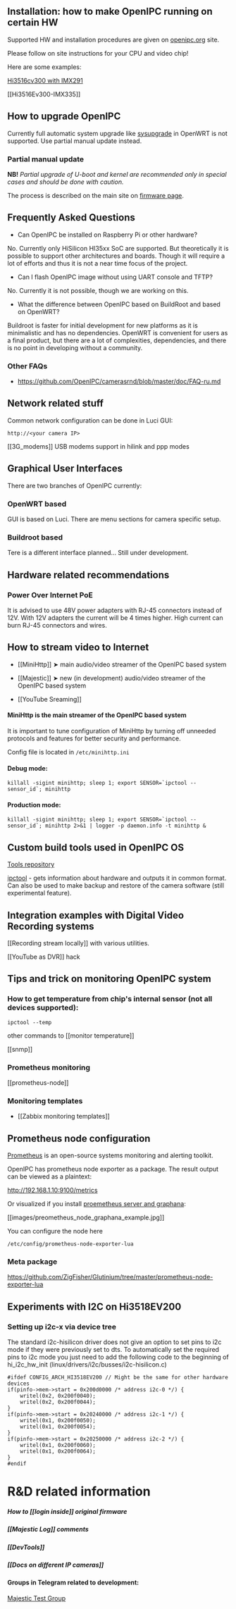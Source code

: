## Installation: how to make OpenIPC running on certain HW

Supported HW and installation procedures are given on [openipc.org](https://openipc.org/firmware/) site.

Please follow on site instructions for your CPU and video chip!

Here are some examples:

[Hi3516cv300 with IMX291](https://openwrt.org/docs/techref/hardware/soc/soc.hisilicon.hi35xx/ivg-hp203y-ay)

[[Hi3516Ev300-IMX335]]

## How to upgrade OpenIPC

Currently full automatic system upgrade like [sysupgrade](https://github.com/openwrt/openwrt/blob/master/package/base-files/files/sbin/sysupgrade) in OpenWRT is not supported. Use partial manual update instead.

### Partial manual update

**NB!** _Partial upgrade of U-boot and kernel are recommended only in special cases and should be done with caution._

The process is described on the main site on [firmware page](https://openipc.org/firmware/#update-parts-of-the-firmware).

## Frequently Asked Questions

* Can OpenIPC be installed on Raspberry Pi or other hardware?

No. Currently only HiSilicon HI35xx SoC are supported. But theoretically it is possible to support other architectures and boards. Though it will require a lot of efforts and thus it is not a near time focus of the project.

* Can I flash OpenIPC image without using UART console and TFTP?

No. Currently it is not possible, though we are working on this.

* What the difference between OpenIPC based on BuildRoot and based on OpenWRT?

Buildroot is faster for initial development for new platforms as it is minimalistic and has no dependencies. OpenWRT is convenient for users as a final product, but there are a lot of complexities, dependencies, and there is no point in developing without a community.

### Other FAQs

* https://github.com/OpenIPC/camerasrnd/blob/master/doc/FAQ-ru.md


## Network related stuff

Common network configuration can be done in Luci GUI: 

`http://<your camera IP>`

[[3G_modems]] USB modems support in hilink and ppp modes

## Graphical User Interfaces

There are two branches of OpenIPC currently:

### OpenWRT  based

GUI is based on Luci. There are menu sections for camera specific setup. 

### Buildroot based

Tere is a different interface planned... Still under development.

## Hardware related recommendations

### Power Over Internet PoE

It is advised to use 48V power adapters with RJ-45 connectors instead of 12V. With 12V adapters the current will be 4 times higher. High current can burn RJ-45 connectors and wires.

## How to stream video to Internet

* [[MiniHttp]] ➤ main audio/video streamer of the OpenIPC based system

* [[Мajestic]] ➤ new (in development)  audio/video streamer of the OpenIPC based system

* [[YouTube Sreaming]]

#### MiniHttp is the main streamer of the OpenIPC based system

It is important to tune configuration of MiniHttp by turning off unneeded protocols and features for better security and performance.

Config file is located in
`/etc/minihttp.ini`

#### Debug mode:

```killall -sigint minihttp; sleep 1; export SENSOR=`ipctool --sensor_id`; minihttp```

#### Production mode:

```killall -sigint minihttp; sleep 1; export SENSOR=`ipctool --sensor_id`; minihttp 2>&1 | logger -p daemon.info -t minihttp &```


## Custom build tools used in OpenIPC OS

[Tools repository](https://github.com/OpenIPC/packages/tree/main/utils)

[ipctool](https://github.com/OpenIPC/ipctool) - gets information about hardware and outputs it in common format. Can also be used to make backup and restore of the camera software (still experimental feature).

## Integration examples with Digital Video Recording systems

[[Recording stream locally]] with various utilities.

[[YouTube as DVR]] hack

## Tips and trick on monitoring OpenIPC system

### How to get temperature from chip's internal sensor (not all devices supported):

`ipctool --temp`

other commands to [[monitor temperature]]

[[snmp]]

### Prometheus monitoring

[[prometheus-node]]

### Monitoring templates
* [[Zabbix monitoring templates]]

## Prometheus node configuration

[Prometheus](https://prometheus.io/) is an open-source systems monitoring and alerting toolkit.

OpenIPC has prometheus node exporter as a package. The result output can be viewed as a plaintext:

http://192.168.1.10:9100/metrics

Or visualized if you install [proemetheus server and graphana](https://prometheus.io/docs/visualization/grafana/):

[[images/preometheus_node_graphana_example.jpg]]

You can configure the node here

`/etc/config/prometheus-node-exporter-lua`

### Meta package

https://github.com/ZigFisher/Glutinium/tree/master/prometheus-node-exporter-lua

## Experiments with I2C on Hi3518EV200

### Setting up i2c-x via device tree

The standard i2c-hisilicon driver does not give an option to set pins to i2c mode if they were previously set to dts. To automatically set the required pins to i2c mode you just need to add the following code to the beginning of hi_i2c_hw_init (linux/drivers/i2c/busses/i2c-hisilicon.c)

```
#ifdef CONFIG_ARCH_HI3518EV200 // Might be the same for other hardware devices
if(pinfo->mem->start = 0x200d0000 /* address i2c-0 */) {
    writel(0x2, 0x200f0040);
    writel(0x2, 0x200f0044);
}
if(pinfo->mem->start = 0x20240000 /* address i2c-1 */) {
    writel(0x1, 0x200f0050);
    writel(0x1, 0x200f0054);
}
if(pinfo->mem->start = 0x20250000 /* address i2c-2 */) {
    writel(0x1, 0x200f0060);
    writel(0x1, 0x200f0064);
}
#endif
```

# R&D related information

##### How to [[login inside]] original firmware

##### [[Majestic Log]] comments

##### [[DevTools]]

##### [[Docs on different IP cameras]] 

#### Groups in Telegram related to development:

[Majestic Test Group](https://t.me/joinchat/YgHc5Bg4NOoxOTdi)
